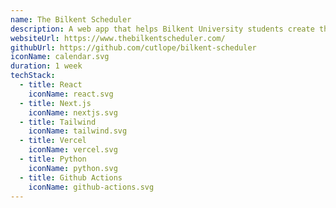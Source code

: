 ```yaml
---
name: The Bilkent Scheduler
description: A web app that helps Bilkent University students create their schedules during course registration.
websiteUrl: https://www.thebilkentscheduler.com/
githubUrl: https://github.com/cutlope/bilkent-scheduler
iconName: calendar.svg
duration: 1 week
techStack:
  - title: React
    iconName: react.svg
  - title: Next.js
    iconName: nextjs.svg
  - title: Tailwind
    iconName: tailwind.svg
  - title: Vercel
    iconName: vercel.svg
  - title: Python
    iconName: python.svg
  - title: Github Actions
    iconName: github-actions.svg
---
```

